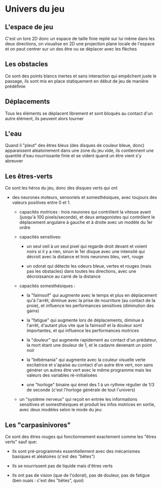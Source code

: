 Univers du jeu
==============

L'espace de jeu
---------------

C'est un tore 2D donc un espace de taille finie replié sur lui même dans les deux directions, on visualise en 2D une projection plane locale de l'espace et on peut centrer sur un des être ou se déplacer avec les flèches

Les obstacles
-------------

Ce sont des points blancs inertes et sans interaction qui empêchent juste le passage, ils sont mis en place statiquement en début de jeu de manière prédéfinie

Déplacements
------------

Tous les éléments se déplacent librement et sont bloqués au contact d'un autre élément, ils peuvent alors tourner

L'eau
-----

Quand il "pleut" des êtres bleus (des disques de couleur bleue, donc) apparaissent aléatoirement dans une zone du jeu vide, ils contiennent une quantité d'eau nourrissante finie et se vident quand un être vient s'y abreuver

Les êtres-verts
---------------

Ce sont les héros du jeu, donc des disques verts qui ont
- des neurones moteurs, sensoriels et somesthésiques, avec toujours des valeurs positives entre 0 et 1.

  * capacités motrices : trois neurones qui contrôlent la vitesse avant (jusqu'à 100 pixels/seconde), et deux antagonistes qui contrôlent le déplacement angulaire à gauche et à droite avec un modèle du 1er ordre

  * capacités sensitives:

    + un seul oeil à un seul pixel qui regarde droit devant et voient noirs si il y a rien, sinon le 1er disque avec une intensité qui décroit avec la distance et trois neurones bleu, vert, rouge

    + un odorat qui détecte les odeurs bleue, vertes et rouges (mais pas les obstacles) dans toutes les directions, avec une décroissance au carré de la distance

  * capacités somesthésiques :

    +  la "faimsoif" qui augmente avec le temps et plus en déplacement qu'à l'arrêt, diminue avec la prise de nourriture (au contact de la proie), et influence les performances sensitives (diminution des gains)

    +  la "fatigue" qui augmente lors de déplacements, diminue à l'arrêt, d'autant plus vite que la faimsoif et la douleur sont importantes, et qui influence les performances motrices

    +  la "douleur" qui augmente rapidement au contact d'un prédateur, la mort étant une douleur de 1, et le cadavre devenant un point noir

    +  la "bébémania" qui augmente avec la couleur visuelle verte excitatrice et s'apaise au contact d'un autre être vert, non sans générer un autres être vert avec le même programme mais les valeurs des variables  ré-initialisées

    +  une "horloge" binaire qui émet des 1 à un rythme régulier de 1/3 de seconde (c'est l'horloge générale de tout l'univers)

  * un "système nerveux" qui reçoit en entrée les informations sensitives et somesthésiques et produit les infos motrices en sortie, avec deux modèles selon le mode du jeu:

Les "carpasinivores"
--------------------

Ce sont des êtres rouges qui fonctionnement exactement comme les "êtres verts" sauf que:

- Ils sont pré-programmés essentiellement avec des mécanismes basiques et aléatoires (c'est des "bêtes")

- Ils se nourrissent pas de liquide mais d'êtres verts

- Ils ont pas de vision (que de l'odorat), pas de douleur, pas de fatigue (ben ouais : c'est des "bêtes", quoi)

